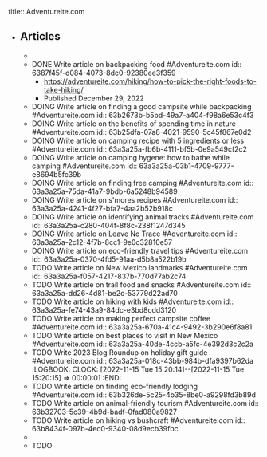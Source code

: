 title:: Adventureite.com

- ## Articles
	-
	- DONE Write article on backpacking food #Adventureite.com
	  id:: 6387f45f-d084-4073-8dc0-92380ee3f359
		- https://adventureite.com/hiking/how-to-pick-the-right-foods-to-take-hiking/
		- Published December 29, 2022
	- DOING Write article on finding a good campsite while backpacking #Adventureite.com
	  id:: 63b2673b-b5bd-49a7-a404-f98a6e53c4f3
	- DOING Write article on the benefits of spending time in nature #Adventureite.com
	  id:: 63b25dfa-07a8-4021-9590-5c45f867e0d2
	- DOING Write article on camping recipe with 5 ingredients or less #Adventureite.com
	  id:: 63a3a25a-fb6b-4111-bf5b-0e9a549cf2c2
	- DOING Write article on camping hygene: how to bathe while camping #Adventureite.com
	  id:: 63a3a25a-03b1-4709-9777-e8694b5fc39b
	- DOING Write article on finding free camping #Adventureite.com
	  id:: 63a3a25a-75da-41a7-9bdb-6a5248b94589
	- DOING Write article on s'mores recipes #Adventureite.com
	  id:: 63a3a25a-4241-4f27-bfa7-4aa2b52b918c
	- DOING Write article on identifying animal tracks #Adventureite.com
	  id:: 63a3a25a-c280-404f-8f8c-238f1247d345
	- DOING Write article on Leave No Trace #Adventureite.com
	  id:: 63a3a25a-2c12-4f7b-8cc1-9e0c32810e57
	- DOING Write article on eco-friendly travel tips #Adventureite.com
	  id:: 63a3a25a-0370-4fd5-91aa-d5b8a522b19b
	- TODO Write article on New Mexico landmarks #Adventureite.com
	  id:: 63a3a25a-f057-4217-837b-770d77ab2c74
	- TODO Write article on trail food and snacks #Adventureite.com
	  id:: 63a3a25a-dd26-4d81-be2c-53779d22ad70
	- TODO Write article on hiking with kids #Adventureite.com
	  id:: 63a3a25a-fe74-43a9-84dc-e3bd8cdd3120
	- TODO Write article on making perfect campsite coffee #Adventureite.com
	  id:: 63a3a25a-670a-41c4-9492-3b290e6f8a81
	- TODO Write article on best places to visit in New Mexico #Adventureite.com
	  id:: 63a3a25a-40de-4ccb-a5fc-4e392d3c2c2a
	- TODO Write 2023 Blog Roundup on holiday gift guide #Adventureite.com
	  id:: 63a3a25a-018c-43bb-984b-dfa9397b62da
	  :LOGBOOK:
	  CLOCK: [2022-11-15 Tue 15:20:14]--[2022-11-15 Tue 15:20:15] =>  00:00:01
	  :END:
	- TODO Write article on finding eco-friendly lodging #Adventureite.com
	  id:: 63b326de-5c25-4b35-8be0-a9298fd3b89d
	- TODO Write article on animal-friendly tourism #Adventureite.com
	  id:: 63b32703-5c39-4b9d-badf-0fad080a9827
	- TODO Write article on hiking vs bushcraft #Adventureite.com
	  id:: 63b8434f-097b-4ec0-9340-08d9ecb39fbc
	-
	- TODO